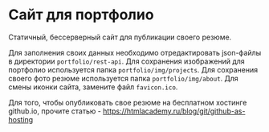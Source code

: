 Сайт для портфолио
===

Статичный, бессерверный сайт для публикации своего резюме.

Для заполнения своих данных необходимо отредактировать json-файлы 
в директории `portfolio/rest-api`.
Для сохранения изображений для портфолио используется папка `portfolio/img/projects`.
Для сохранения своего фото резюме используется папка `portfolio/img/about`.
Для смены иконки сайта, замените файл `favicon.ico`.

Для того, чтобы опубликовать свое резюме на бесплатном хостинге github.io,
прочите статью - https://htmlacademy.ru/blog/git/github-as-hosting
